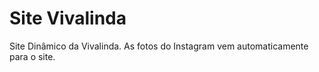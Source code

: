 
# Site Vivalinda

Site Dinâmico da Vivalinda. As fotos do Instagram vem automaticamente para o site.
